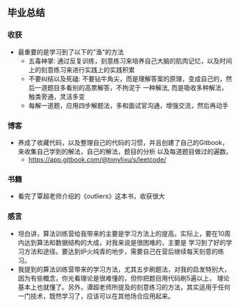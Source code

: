 ## 毕业总结

### 收获
* 最重要的是学习到了以下的"渔"的方法
  * 五毒神掌: 通过反复训练，刻意练习来培养自己大脑的肌肉记忆，以及时间上的刻意练习来进行实践上的实践积累
  * 不要纠结以及死磕: 不要钻牛角尖，而是理解答案的原理，变成自己的，然后一道题目多看别的高票解答，不拘泥于
  一种解法, 而是吸收多种解法，触类旁通，灵活多变
  * 每解一道题，应用四步解题法，多和面试官沟通，增强交流，然后再动手
  
  
### 博客
* 养成了收藏代码，以及整理自己的代码的习惯，并且创建了自己的Gitbook，来收集自己学到的解法，自己的解法，题目的分析
以及每道题目做过的遍数。
  * https://app.gitbook.com/@tonylixu/s/leetcode/
  
### 书籍
* 看完了覃超老师介绍的《outliers》这本书，收获很大

### 感言
* 坦白讲，算法训练营给我带来的主要是学习方法上的提高。实际上，要在10周内达到算法和数据结构的大成，对我来说是很困难的，主要是
学习到了好的学习方法和途径。要达到炉火纯青的地步，需要自己在营后继续每天刻意的练习。
* 我提到的算法训练营带来的学习方法，尤其五步刷题法，对我的启发特别大，因为有些概念，你光看理论是很难懂的，但你把题目用代码刷5遍以上，
理论基本上也就懂了。另外，谭超老师所提及的刻意练习的方法，其实适用于任何一门技术，既然学习了，应该可以在其他场合应用起来。
